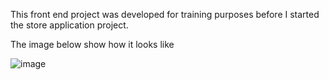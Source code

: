 This front end project was developed for training purposes before I started the store application project.

The image below show how it looks like

![image](https://github.com/Kobayashi28/Projects/assets/43181693/36221552-f08f-4ddc-a5ce-7bb520968539)
